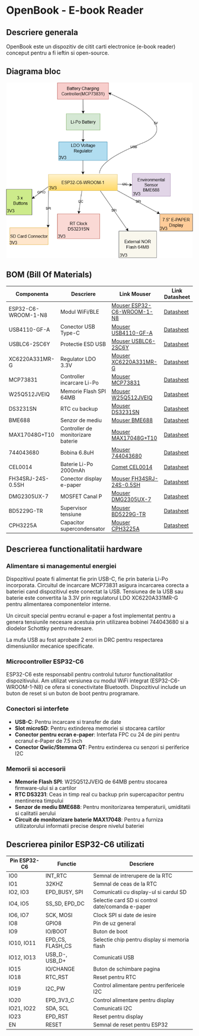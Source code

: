 # OpenBook - E-book Reader

## Descriere generala

OpenBook este un dispozitiv de citit carti electronice (e-book reader) conceput pentru a fi ieftin si open-source.

## Diagrama bloc

![Diagrama bloc](images/block_diagram.png)

## BOM (Bill Of Materials)

| Componenta | Descriere | Link Mouser | Link Datasheet |
|------------|-----------|-------------|----------------|
| ESP32-C6-WROOM-1-N8 | Modul WiFi/BLE | [Mouser ESP32-C6-WROOM-1-N8](https://www.mouser.com/ProductDetail/Espressif-Systems/ESP32-C6-WROOM-1-N8) | [Datasheet](https://www.espressif.com/sites/default/files/documentation/esp32-c6-wroom-1_datasheet_en.pdf) |
| USB4110-GF-A | Conector USB Type-C | [Mouser USB4110-GF-A](https://www.mouser.com/ProductDetail/GCT/USB4110-GF-A) | [Datasheet](https://gct.co/files/drawings/usb4110.pdf) |
| USBLC6-2SC6Y | Protectie ESD USB | [Mouser USBLC6-2SC6Y](https://www.mouser.com/ProductDetail/STMicroelectronics/USBLC6-2SC6Y) | [Datasheet](https://www.st.com/resource/en/datasheet/usblc6-2.pdf) |
| XC6220A331MR-G | Regulator LDO 3.3V | [Mouser XC6220A331MR-G](https://www.mouser.com/ProductDetail/Torex-Semiconductor/XC6220A331MR-G) | [Datasheet](https://www.torexsemi.com/file/xc6220/XC6220.pdf) |
| MCP73831 | Controller incarcare Li-Po | [Mouser MCP73831](https://www.mouser.com/ProductDetail/Microchip-Technology/MCP73831T-2ACI-OT) | [Datasheet](https://ww1.microchip.com/downloads/en/DeviceDoc/MCP73831-Family-Data-Sheet-DS20001984H.pdf) |
| W25Q512JVEIQ | Memorie Flash SPI 64MB | [Mouser W25Q512JVEIQ](https://www.mouser.com/ProductDetail/Winbond/W25Q512JVEIQ) | [Datasheet](https://www.winbond.com/resource-files/w25q512jv_spi_revd_112320.pdf) |
| DS3231SN | RTC cu backup | [Mouser DS3231SN](https://www.mouser.com/ProductDetail/Maxim-Integrated/DS3231SN) | [Datasheet](https://datasheets.maximintegrated.com/en/ds/DS3231.pdf) |
| BME688 | Senzor de mediu | [Mouser BME688](https://www.mouser.com/ProductDetail/Bosch-Sensortec/BME688) | [Datasheet](https://www.bosch-sensortec.com/media/boschsensortec/downloads/datasheets/bst-bme688-ds000.pdf) |
| MAX17048G+T10 | Controller de monitorizare baterie | [Mouser MAX17048G+T10](https://www.mouser.com/ProductDetail/Maxim-Integrated/MAX17048G+T10) | [Datasheet](https://datasheets.maximintegrated.com/en/ds/MAX17048-MAX17049.pdf) |
| 744043680 | Bobina 6.8uH | [Mouser 744043680](https://www.mouser.com/ProductDetail/Wurth-Elektronik/744043680) | [Datasheet](https://www.we-online.com/catalog/datasheet/744043680.pdf) |
| CEL0014 | Baterie Li-Po 2000mAh | [Comet CEL0014](https://www.comet.srl.ro/index.php?main_page=product_info&products_id=9078) | [Datasheet](https://www.tme.eu/Document/e0683d8c34e6d878124489f71bffb6ee/cel0014.pdf) |
| FH34SRJ-24S-0.5SH | Conector display e-paper | [Mouser FH34SRJ-24S-0.5SH](https://www.mouser.com/ProductDetail/Hirose-Connector/FH34SRJ-24S-05SH99) | [Datasheet](https://www.hirose.com/product/document?clcode=CL0580-1255-6-99&productname=FH34SRJ-24S-0.5SH(99)) |
| DMG2305UX-7 | MOSFET Canal P | [Mouser DMG2305UX-7](https://www.mouser.com/ProductDetail/Diodes-Incorporated/DMG2305UX-7) | [Datasheet](https://www.diodes.com/assets/Datasheets/DMG2305UX.pdf) |
| BD5229G-TR | Supervisor tensiune | [Mouser BD5229G-TR](https://www.mouser.com/ProductDetail/ROHM-Semiconductor/BD5229G-TR) | [Datasheet](https://fscdn.rohm.com/en/products/databook/datasheet/ic/power/voltage_detector/bd52xxg-e.pdf) |
| CPH3225A | Capacitor supercondensator | [Mouser CPH3225A](https://www.mouser.com/ProductDetail/Seiko-Instruments/CPH3225A) | [Datasheet](https://www.sii.co.jp/en/me/datasheets/chip-capacitor/cph3225a/) |

## Descrierea functionalitatii hardware

### Alimentare si managementul energiei

Dispozitivul poate fi alimentat fie prin USB-C, fie prin bateria Li-Po incorporata. Circuitul de incarcare MCP73831 asigura incarcarea corecta a bateriei cand dispozitivul este conectat la USB. Tensiunea de la USB sau baterie este convertita la 3.3V prin regulatorul LDO XC6220A331MR-G pentru alimentarea componentelor interne.

Un circuit special pentru ecranul e-paper a fost implementat pentru a genera tensiunile necesare acestuia prin utilizarea bobinei 744043680 si a diodelor Schottky pentru redresare.

La mufa USB au fost aprobate 2 erori in DRC pentru respectarea dimensiunilor mecanice specificate.

### Microcontroller ESP32-C6

ESP32-C6 este responsabil pentru controlul tuturor functionalitatilor dispozitivului. Am utilizat versiunea cu modul WiFi integrat (ESP32-C6-WROOM-1-N8) ce ofera si conectivitate Bluetooth. Dispozitivul include un buton de reset si un buton de boot pentru programare.

### Conectori si interfete

- **USB-C**: Pentru incarcare si transfer de date
- **Slot microSD**: Pentru extinderea memoriei si stocarea cartilor
- **Conector pentru ecran e-paper**: Interfata FPC cu 24 de pini pentru ecranul e-Paper de 7.5 inch
- **Conector Qwiic/Stemma QT**: Pentru extinderea cu senzori si periferice I2C

### Memorii si accesorii

- **Memorie Flash SPI**: W25Q512JVEIQ de 64MB pentru stocarea firmware-ului si a cartilor
- **RTC DS3231**: Ceas in timp real cu backup prin supercapacitor pentru mentinerea timpului
- **Senzor de mediu BME688**: Pentru monitorizarea temperaturii, umiditatii si calitatii aerului
- **Circuit de monitorizare baterie MAX17048**: Pentru a furniza utilizatorului informatii precise despre nivelul bateriei

## Descrierea pinilor ESP32-C6 utilizati

| Pin ESP32-C6 | Functie | Descriere |
|--------------|---------|-----------|
| IO0 | INT_RTC | Semnal de intrerupere de la RTC |
| IO1 | 32KHZ | Semnal de ceas de la RTC |
| IO2, IO3 | EPD_BUSY, SPI | Comunicatii cu display-ul si cardul SD |
| IO4, IO5 | SS_SD, EPD_DC | Selectie card SD si control date/comanda e-paper |
| IO6, IO7 | SCK, MOSI | Clock SPI si date de iesire |
| IO8 | GPIO8 | Pin de uz general |
| IO9 | IO/BOOT | Buton de boot |
| IO10, IO11 | EPD_CS, FLASH_CS | Selectie chip pentru display si memoria flash |
| IO12, IO13 | USB_D-, USB_D+ | Comunicatii USB |
| IO15 | IO/CHANGE | Buton de schimbare pagina |
| IO18 | RTC_RST | Reset pentru RTC |
| IO19 | I2C_PW | Control alimentare pentru perifericele I2C |
| IO20 | EPD_3V3_C | Control alimentare pentru display |
| IO21, IO22 | SDA, SCL | Comunicatii I2C |
| IO23 | EPD_RST | Reset pentru display |
| EN | RESET | Semnal de reset pentru ESP32 |
